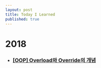 ```yaml
---
layout: post
title: Today I Learned
published: true
---
```


# 2018

* ### [ [OOP] Overload와 Override의 개념 ](http://ykss.github.io/oop1)
